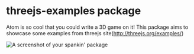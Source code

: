 # threejs-examples package

Atom is so cool that you could write a 3D game on it!
This package aims to showcase some examples from threejs site(http://threejs.org/examples/)

![A screenshot of your spankin' package](https://photos-3.dropbox.com/t/0/AACx2a8s8K9PoMLUYAf13B96YCuY7vC-aH4p2ffZbwnLJw/12/7904454/png/1024x768/3/1397476800/0/2/pic1.png/OwBUokQVvK1B3niv1LhOoXV4EP3MNLxzMb9R8pb5hvc)
